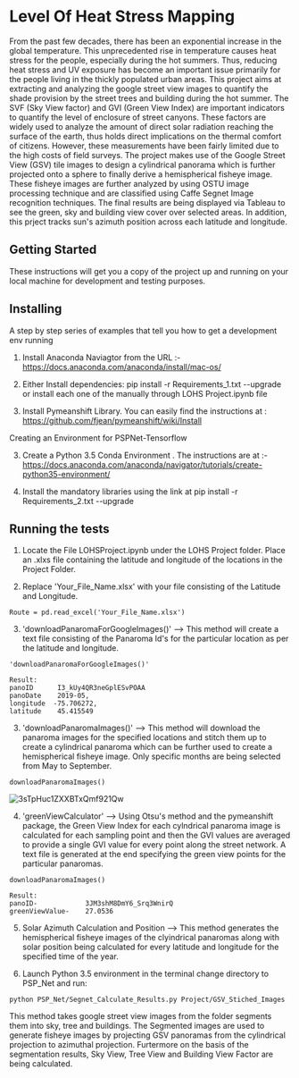 # Level Of Heat Stress Mapping 

From the past few decades, there has been an exponential increase in the global temperature. This unprecedented rise in temperature causes heat stress for the people, especially during the hot summers. Thus, reducing heat stress and UV exposure has become an important issue primarily for the people living in the thickly populated urban areas. This project aims at extracting and analyzing the google street view images to quantify the shade provision by the street trees and building during the hot summer. The SVF (Sky View factor) and GVI (Green View Index) are important indicators to quantify the level of enclosure of street canyons. These factors are widely used to analyze the amount of direct solar radiation reaching the surface of the earth, thus holds direct implications on the thermal comfort of citizens. However, these measurements have been fairly limited due to the high costs of field surveys. The project makes use of the Google Street View (GSV) tile images to design a cylindrical panorama which is further projected onto a sphere to finally derive a hemispherical fisheye image. These fisheye images are further analyzed by using OSTU image processing technique and are classified using Caffe Segnet Image recognition techniques. The final results are being displayed via Tableau to see the green, sky and building view cover over selected areas. In addition, this prject tracks sun's azimuth position across each latitude and longitude.

## Getting Started

These instructions will get you a copy of the project up and running on your local machine for development and testing purposes. 

## Installing

A step by step series of examples that tell you how to get a development env running

1) Install Anaconda Naviagtor from the URL :- https://docs.anaconda.com/anaconda/install/mac-os/

2) Either Install dependencies: pip install -r Requirements_1.txt --upgrade or install each one of the manually through LOHS Project.ipynb file

3) Install Pymeanshift Library. You can easily find the instructions at : https://github.com/fjean/pymeanshift/wiki/Install

Creating an Environment for PSPNet-Tensorflow

3) Create a Python 3.5 Conda Environment . The instructions are at :- https://docs.anaconda.com/anaconda/navigator/tutorials/create-python35-environment/

4) Install the mandatory libraries using the link at pip install -r Requirements_2.txt --upgrade



## Running the tests

1) Locate the File LOHSProject.ipynb under the LOHS Project folder. Place an .xlxs file containing the latitude and longitude of the locations in the Project Folder.

2) Replace 'Your_File_Name.xlsx' with your file consisting of the Latitude and Longitude.

```
Route = pd.read_excel('Your_File_Name.xlsx')
```

3) 'downloadPanaromaForGoogleImages()' --> This method will create a text file consisting of the Panaroma Id's for the particular location as per the latitude and longitude. 

```
'downloadPanaromaForGoogleImages()'

Result:
panoID      I3_kUy4QR3neGplESvPOAA        
panoDate    2019-05,
longitude  -75.706272,
latitude    45.415549
```

3) 'downloadPanaromaImages()' --> This method will download the panaroma images for the specified locations and stitch them up to create a cylindrical panaroma which can be further used to create a hemispherical fisheye image. Only specific months are being selected from May to September.

```
downloadPanaromaImages()

```
![3sTpHuc1ZXXBTxQmf921Qw](https://user-images.githubusercontent.com/42692738/82768333-6761bf00-9dfc-11ea-903e-a10add6ad253.jpg)


4) 'greenViewCalculator' --> Using Otsu's method and the pymeanshift package, the Green View Index for each cylndrical panaroma image is calculated for each sampling point and then the GVI values are averaged to provide a single GVI value for every point along the street network. A text file is generated at the end specifying the green view points for the particular panaromas.

```
downloadPanaromaImages()

Result:
panoID-            3JM3shM8DmY6_Srq3WnirQ
greenViewValue-    27.0536
```


5) Solar Azimuth Calculation and Position --> This method generates the hemispherical fisheye images of the clyindrical panaromas along with solar position being calculated for every latitude and longitude for the specified time of the year.


6) Launch Python 3.5 environment in the terminal change directory to PSP_Net and run:

```
python PSP_Net/Segnet_Calculate_Results.py Project/GSV_Stiched_Images
```

This method takes google street view images from the folder segments them into sky, tree and buildings. The Segmented images are used to generate fisheye images by projecting GSV panoramas from the cylindrical projection to azimuthal projection. Furtermore on the basis of the segmentation results, Sky View, Tree View and Building View Factor are being calculated.



```


```


